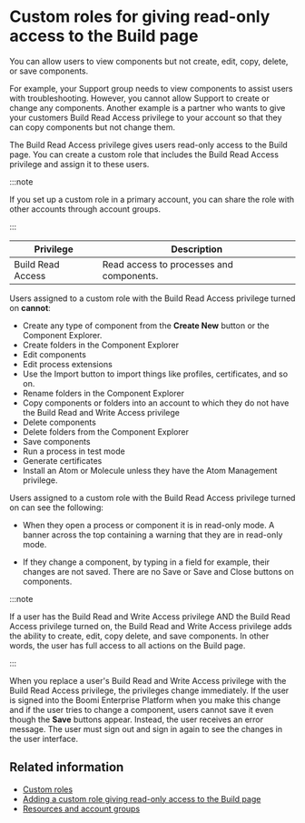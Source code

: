 # Custom roles for giving read-only access to the Build page

<head>
  <meta name="guidename" content="Platform"/>
  <meta name="context" content="GUID-1ec4c5c5-eab2-426d-a5a0-e1612f98a315"/>
</head>

You can allow users to view components but not create, edit, copy, delete, or save components.

For example, your Support group needs to view components to assist users with troubleshooting. However, you cannot allow Support to create or change any components. Another example is a partner who wants to give your customers Build Read Access privilege to your account so that they can copy components but not change them.

The Build Read Access privilege gives users read-only access to the Build page. You can create a custom role that includes the Build Read Access privilege and assign it to these users.

:::note

If you set up a custom role in a primary account, you can share the role with other accounts through account groups.

:::

| Privilege | Description |
| --- | --- |
| Build Read Access | Read access to processes and components. |

Users assigned to a custom role with the Build Read Access privilege turned on **cannot**:

- Create any type of component from the **Create New** button or the Component Explorer.
- Create folders in the Component Explorer
- Edit components
- Edit process extensions
- Use the Import button to import things like profiles, certificates, and so on.
- Rename folders in the Component Explorer
- Copy components or folders into an account to which they do not have the Build Read and Write Access privilege
- Delete components
- Delete folders from the Component Explorer
- Save components
- Run a process in test mode
- Generate certificates
- Install an Atom or Molecule unless they have the Atom Management privilege.

Users assigned to a custom role with the Build Read Access privilege turned on can see the following:

- When they open a process or component it is in read-only mode. A banner across the top containing a warning that they are in read-only mode.

- If they change a component, by typing in a field for example, their changes are not saved. There are no Save or Save and Close buttons on components.

:::note

If a user has the Build Read and Write Access privilege AND the Build Read Access privilege turned on, the Build Read and Write Access privilege adds the ability to create, edit, copy delete, and save components. In other words, the user has full access to all actions on the Build page.

:::

When you replace a user's Build Read and Write Access privilege with the Build Read Access privilege, the privileges change immediately. If the user is signed into the Boomi Enterprise Platform when you make this change and if the user tries to change a component, users cannot save it even though the **Save** buttons appear. Instead, the user receives an error message. The user must sign out and sign in again to see the changes in the user interface.

## Related information

- [Custom roles](c-atm-Custom_roles_4dc17d08-b488-4ac9-8705-cc4460fe5ab9.md)
- [Adding a custom role giving read-only access to the Build page](t-atm-Adding_a_custom_role_giving_RO_access_to_the_Buil_14351287-8c8d-4931-9ad5-27cf07ad4831.md)
- [Resources and account groups](c-atm-Resources_and_account_groups_03b949ad-d9b6-4cde-ac51-aa43d47adecc.md)